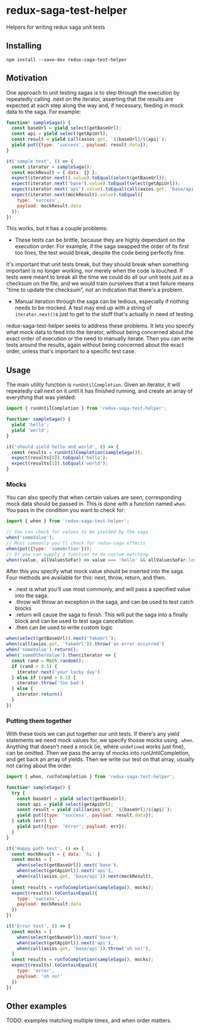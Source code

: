 # redux-saga-test-helper

Helpers for writing redux saga unit tests

## Installing

```shell
npm install --save-dev redux-saga-test-helper
```

## Motivation

One approach to unit testing sagas is to step through the execution by repeatedly calling .next on the iterator, asserting that the results are expected at each step along the way and, if necessary, feeding in mock data to the saga. For example:

```js
function* sampleSaga() {
  const baseUrl = yield select(getBaseUrl);
  const api = yield select(getApiUrl);
  const result = yield call(axios.get, `${baseUrl}/${api}`);
  yield put({type: 'success', payload: result.data});
}

it('sample test', () => {
  const iterator = sampleSaga();
  const mockResult = { data: {} };
  expect(iterator.next().value).toEqual(select(getBaseUrl));
  expect(iterator.next('base').value).toEqual(select(getApiUrl));
  expect(iterator.next('api').value).toEqual(call(axios.get, 'base/api'));
  expect(iterator.next(mockResult).value).toEqual({
    type: 'success', 
    payload: mockResult.data
  });
})
```

This works, but it has a couple problems:

* These tests can be brittle, because they are highly dependant on the execution order. For example, if the saga swapped the order of its first too lines, the test would break, despite the code being perfectly fine.

It's important that unit tests break, but they should break when something important is no longer working, nor merely when the code is touched. If tests were meant to break all the time we could do all our unit tests just as a checksum on the file, and we would train ourselves that a test failure means "time to update the checksum", not an indication that there's a problem.

* Manual iteration through the saga can be tedious, especially if nothing needs to be mocked. A test may end up with a string of `iterator.next()`s just to get to the stuff that's actually in need of testing.

redux-saga-test-helper seeks to address these problems. It lets you specify what mock data to feed into the iterator, without being concerned about the exact order of execution or the need to manually iterate. Then you can write tests around the results, again without being concerned about the exact order, unless that's important to a specific test case.

## Usage

The main utility function is `runUntilCompletion`. Given an iterator, it will repeatedly call next on it until it has finished running, and create an array of everything that was yielded:

```js
import { runUntilCompletion } from 'redux-saga-test-helper';

function* sampleSaga() {
  yield 'hello';
  yield 'world';
}

it('should yield hello and world', () => {
  const results = runUntilCompletion(sampleSaga());
  expect(results[0]).toEqual('hello');
  expect(results[1]).toEqual('world');
}
```

### Mocks

You can also specify that when certain values are seen, corresponding mock data should be passed in. This is done with a function named `when`. You pass in the condition you want to check for:

```js
import { when } from 'redux-saga-test-helper';

// You can check for values to be yielded by the saga
when('someValue');
// Most commonly you'll check for redux-saga effects
when(put({type: 'someAction'}));
// Or you can supply a function to do custom matching
when((value, allValuesSoFar) => value === 'hello' && allValuesSoFar.length === 12345);
```

After this you specify what mock value should be inserted into the saga. Four methods are available for this: next, throw, return, and then. 

* .next is what you'll use most commonly, and will pass a specified value into the saga.
* .throw will throw an exception in the saga, and can be used to test catch blocks
* .return will cause the saga to finish. This will put the saga into a finally block and can be used to test saga cancellation.
* .then can be used to write custom logic

```js
when(select(getBaseUrl)).next('fakeUrl');
when(call(axios.get, 'fakeUrl')).throw('an error occurred')
when('someValue').return();
when('someOtherValue').then(iterator => {
  const rand = Math.random();
  if (rand > 0.5) {
    iterator.next('your lucky day')
  } else if (rand > 0.2) {
    iterator.throw('too bad')
  } else {
    iterator.return()
  }
})
```

### Putting them together

With these tools we can put together our unit tests. If there's any yield statements we need mock values for, we specify thosse mocks using `.when`. Anything that doesn't need a mock (ie, where `undefined` works just fine), can be omitted. Then we pass the array of mocks into runUntilCompletion, and get back an array of yields. Then we write our test on that array, usually not caring about the order.

```js
import { when, runToCompletion } from 'redux-saga-test-helper';

function* sampleSaga() {
  try {
    const baseUrl = yield select(getBaseUrl);
    const api = yield select(getApiUrl);
    const result = yield call(axios.get, `${baseUrl}/${api}`);
    yield put({type: 'success', payload: result.data});
  } catch (err) {
    yield put({type: 'error', payload: err});
  }
}

it('Happy path test', () => {
  const mockResult = { data: 'hi' }
  const mocks = [
    when(select(getBaseUrl)).next('base'),
    when(select(getApiUrl)).next('api'),
    when(call(axios.get, 'base/api')).next(mockResult),
  ]
  const results = runToCompletion(sampleSaga(), mocks);
  expect(results).toContainEqual({
    type: 'success',
    payload: mockResult.data
  })
})

it('Error test', () => {
  const mocks = [
    when(select(getBaseUrl)).next('base'),
    when(select(getApiUrl)).next('api'),
    when(call(axios.get, 'base/api')).throw('oh no!'),
  ]
  const results = runToCompletion(sampleSaga(), mocks);
  expect(results).toContainEqual({
    type: 'error',
    payload: 'oh no!'
  })
})
```

## Other examples

TODO: examples matching multiple times, and when order matters.